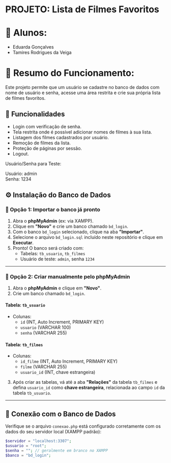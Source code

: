 # PROJETO: Lista de Filmes Favoritos

# 👤 Alunos:
- Eduarda Gonçalves
- Tamires Rodrigues da Veiga

# 📄 Resumo do Funcionamento:
Este projeto permite que um usuário se cadastre no banco de dados com nome de usuário e senha, acesse uma área restrita e crie sua própria lista de filmes favoritos.

## 🔧 Funcionalidades
- Login com verificação de senha.
- Tela restrita onde é possível adicionar nomes de filmes à sua lista.
- Listagem dos filmes cadastrados por usuário.
- Remoção de filmes da lista.
- Proteção de páginas por sessão.
- Logout.

Usuário/Senha para Teste:

Usuário: admin  
Senha: 1234

## ⚙️ Instalação do Banco de Dados

### 🔁 Opção 1: Importar o banco já pronto

1. Abra o **phpMyAdmin** (ex: via XAMPP).
2. Clique em **"Novo"** e crie um banco chamado `bd_login`.
3. Com o banco `bd_login` selecionado, clique na aba **"Importar"**.
4. Selecione o arquivo `bd_login.sql` incluído neste repositório e clique em **Executar**.
5. Pronto! O banco será criado com:
   - Tabelas: `tb_usuario`, `tb_filmes`
   - Usuário de teste: `admin`, senha `1234`

---

### 🧱 Opção 2: Criar manualmente pelo phpMyAdmin

1. Abra o **phpMyAdmin** e clique em **"Novo"**.
2. Crie um banco chamado `bd_login`.

#### Tabela: `tb_usuario`
- Colunas:
  - `id` (INT, Auto Increment, PRIMARY KEY)
  - `usuario` (VARCHAR 100)
  - `senha` (VARCHAR 255)

#### Tabela: `tb_filmes`
- Colunas:
  - `id_filme` (INT, Auto Increment, PRIMARY KEY)
  - `filme` (VARCHAR 255)
  - `usuario_id` (INT, chave estrangeira)

3. Após criar as tabelas, vá até a aba **"Relações"** da tabela `tb_filmes` e defina `usuario_id` como **chave estrangeira**, relacionada ao campo `id` da tabela `tb_usuario`.

---

## 🔌 Conexão com o Banco de Dados

Verifique se o arquivo `conexao.php` está configurado corretamente com os dados do seu servidor local (XAMPP padrão):

```php
$servidor = "localhost:3307";
$usuario = "root";
$senha = ""; // geralmente em branco no XAMPP
$banco = "bd_login";
